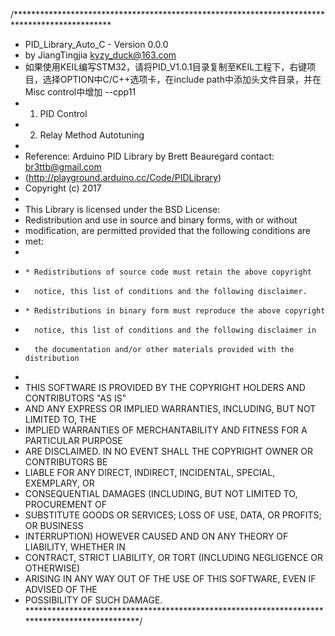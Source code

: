 /**********************************************************************************************
 * PID_Library_Auto_C - Version 0.0.0
 * by JiangTingjia <kyzy_duck@163.com>
 * 如果使用KEIL编写STM32，请将PID_V1.0.1目录复制至KEIL工程下，右键项目，选择OPTION中C/C++选项卡，在include path中添加头文件目录，并在Misc  control中增加 --cpp11
 * 1. PID Control
 * 2. Relay Method Autotuning
 * 
 * Reference: Arduino PID Library by Brett Beauregard contact: br3ttb@gmail.com
 * (http://playground.arduino.cc/Code/PIDLibrary) 
 * Copyright (c) 2017
 *
 * This Library is licensed under the BSD License:
 * Redistribution and use in source and binary forms, with or without 
 * modification, are permitted provided that the following conditions are 
 * met:
 * 
 *     * Redistributions of source code must retain the above copyright 
 *       notice, this list of conditions and the following disclaimer.
 *     * Redistributions in binary form must reproduce the above copyright 
 *       notice, this list of conditions and the following disclaimer in 
 *       the documentation and/or other materials provided with the distribution
 *       
 * THIS SOFTWARE IS PROVIDED BY THE COPYRIGHT HOLDERS AND CONTRIBUTORS "AS IS" 
 * AND ANY EXPRESS OR IMPLIED WARRANTIES, INCLUDING, BUT NOT LIMITED TO, THE 
 * IMPLIED WARRANTIES OF MERCHANTABILITY AND FITNESS FOR A PARTICULAR PURPOSE 
 * ARE DISCLAIMED. IN NO EVENT SHALL THE COPYRIGHT OWNER OR CONTRIBUTORS BE 
 * LIABLE FOR ANY DIRECT, INDIRECT, INCIDENTAL, SPECIAL, EXEMPLARY, OR 
 * CONSEQUENTIAL DAMAGES (INCLUDING, BUT NOT LIMITED TO, PROCUREMENT OF 
 * SUBSTITUTE GOODS OR SERVICES; LOSS OF USE, DATA, OR PROFITS; OR BUSINESS 
 * INTERRUPTION) HOWEVER CAUSED AND ON ANY THEORY OF LIABILITY, WHETHER IN 
 * CONTRACT, STRICT LIABILITY, OR TORT (INCLUDING NEGLIGENCE OR OTHERWISE) 
 * ARISING IN ANY WAY OUT OF THE USE OF THIS SOFTWARE, EVEN IF ADVISED OF THE 
 * POSSIBILITY OF SUCH DAMAGE.
 **********************************************************************************************/
